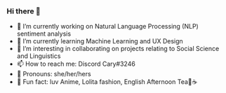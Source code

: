 ### Hi there 👋

<!--
**CariYim/CariYim** is a ✨ _special_ ✨ repository because its `README.md` (this file) appears on your GitHub profile.

Here are some ideas to get you started:-->

- 🔭 I’m currently working on Natural Language Processing (NLP) sentiment analysis
- 🌱 I’m currently learning Machine Learning and UX Design
- 👯 I’m interesting in collaborating on projects relating to Social Science and Linguistics
- 📫 How to reach me: Discord Cary#3246
- 🎀 Pronouns: she/her/hers
- 💜 Fun fact: luv Anime, Lolita fashion, English Afternoon Tea🍰☕

